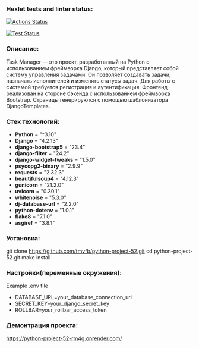 ### Hexlet tests and linter status:

[![Actions Status](https://github.com/LuybovB/python-project-52/actions/workflows/hexlet-check.yml/badge.svg)](https://github.com/LuybovB/python-project-52/actions)

[![Test Status](https://github.com/LuybovB/python-project-52/actions/workflows/run_tests.yml/badge.svg)](https://github.com/LuybovB/python-project-52/actions/workflows/run_tests.yml)

### Описание:

Task Manager — это проект, разработанный на Python с использованием фреймворка Django, который представляет собой систему управления задачами. Он позволяет создавать задачи, назначать исполнителей и изменять статусы задач. Для работы с системой требуется регистрация и аутентификация.
Фронтенд реализован на стороне бэкенда с использованием фреймворка Bootstrap. Страницы генерируются с помощью шаблонизатора DjangoTemplates.


### Стек технологий:
* **Python** = "^3.10"
* **Django** = "4.2.13"
* **django-bootstrap5** = "23.4"
* **django-filter** = "24.2"
* **django-widget-tweaks** = "1.5.0"
* **psycopg2-binary** = "2.9.9"
* **requests** = "2.32.3"
* **beautifulsoup4** = "4.12.3"
* **gunicorn** = "21.2.0"
* **uvicorn** = "0.30.1"
* **whitenoise** = "5.3.0"
* **dj-database-url** = "2.2.0"
* **python-dotenv** = "1.0.1"
* **flake8** = "7.1.0"
* **asgiref** = "3.8.1"


### Установка:

git clone https://github.com/tmvfb/python-project-52.git
cd python-project-52.git
make install

### Настройки(переменные окружения):

Example .env file

* DATABASE_URL=your_database_connection_url
* SECRET_KEY=your_django_secret_key
* ROLLBAR=your_rollbar_access_token

### Демонтрация проекта:
https://python-project-52-rm4g.onrender.com/
